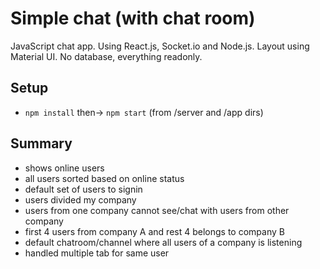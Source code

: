 # Simple chat (with chat room)

JavaScript chat app. Using React.js, Socket.io and Node.js. Layout using Material UI. No database, everything readonly.

## Setup

- `npm install` then-> `npm start` (from /server and /app dirs)

## Summary
- shows online users
- all users sorted based on online status
- default set of users to signin
- users divided my company
- users from one company cannot see/chat with users from other company
- first 4 users from company A and rest 4 belongs to company B
- default chatroom/channel where all users of a company is listening
- handled multiple tab for same user